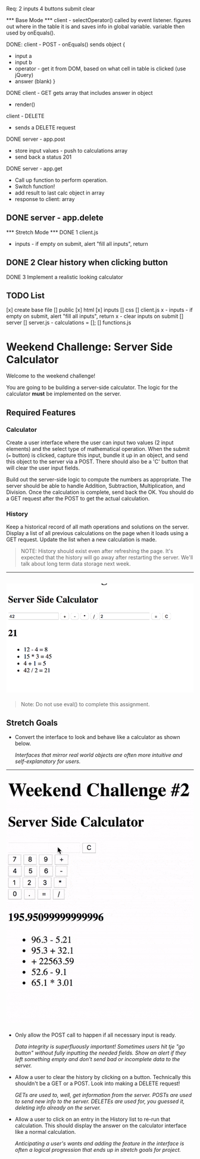 Req:
2 inputs
4 buttons
submit
clear

*** Base Mode ***
client - selectOperator()
called by event listener.
figures out where in the table it is and saves info in global variable.
variable then used by onEquals().

DONE: client - POST - onEquals()
sends object {
- input a
- input b
- operator - get it from DOM, based on what cell in table is clicked (use jQuery)
- answer (blank)
}

DONE client - GET
gets array that includes answer in object
- render()

client - DELETE
- sends a DELETE request

DONE server - app.post
- store input values - push to calculations array
- send back a status 201

DONE server - app.get
- Call up function to perform operation.
- Switch function!
- add result to last calc object in array
- response to client: array

DONE server - app.delete
- 

*** Stretch Mode ***
DONE 1
client.js
 - inputs - if empty on submit, alert "fill all inputs", return

DONE 2
Clear history when clicking button
- 

DONE 3
Implement a realistic looking calculator
## TODO List

[x] create base file
[] public
  [x] html 
    [x] inputs
  [] css
  [] client.js
    x - inputs - if empty on submit, alert "fill all inputs", return
    x - clear inputs on submit
[] server
  [] server.js
    - calculations = [];
  [] functions.js












# Weekend Challenge: Server Side Calculator

Welcome to the weekend challenge!

You are going to be building a server-side calculator. The logic for the calculator **must** be implemented on the server. 

## Required Features

### Calculator

Create a user interface where the user can input two values (2 input elements) and the select type of mathematical operation. When the submit (`=` button) is clicked, capture this input, bundle it up in an object, and send this object to the server via a POST. There should also be a 'C' button that will clear the user input fields.

Build out the server-side logic to compute the numbers as appropriate. The server should be able to handle Addition, Subtraction, Multiplication, and Division. Once the calculation is complete, send back the OK. You should do a GET request after the POST to get the actual calculation.

### History

Keep a historical record of all math operations and solutions on the server. Display a list of all previous calculations on the page when it loads using a GET request. Update the list when a new calculation is made.

> NOTE: History should exist even after refreshing the page. It's expected that the history will go away after restarting the server. We'll talk about long term data storage next week.

---
![base mode interface](images/baseMode.png)
---

> Note: Do not use eval() to complete this assignment.

## Stretch Goals

- Convert the interface to look and behave like a calculator as shown below.

  *Interfaces that mirror real world objects are often more intuitive and self-explanatory for users.*

---
![calculator interface](images/stretchGoal_interface.gif)
---

- Only allow the POST call to happen if all necessary input is ready.

  *Data integrity is superfluously important! Sometimes users hit tje "go button" without fully inputting the needed fields. Show an alert if they left something empty and don't send bad or incomplete data to the server.*

- Allow a user to clear the history by clicking on a button. Technically this shouldn't be a GET or a POST. Look into making a DELETE request!

  *GETs are used to, well, get information from the server. POSTs are used to send new info to the server. DELETEs are used for, you guessed it, deleting info already on the server.*

- Allow a user to click on an entry in the History list to re-run that calculation. This should display the answer on the calculator interface like a normal calculation.

  *Anticipating a user's wants and adding the feature in the interface is often a logical progression that ends up in stretch goals for project.*

